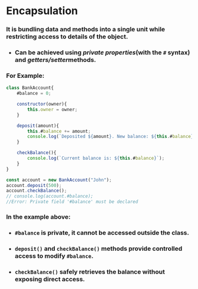 # Encapsulation

### It is bundling data and methods into a single unit while restricting access to details of the object.

- ###  Can be achieved using *private properties*(with the `#` syntax) and *getters/setter*methods.
### For Example:
```js
class BankAccount{
    #balance = 0;

    constructor(owner){
        this.owner = owner;
    }

    deposit(amount){
        this.#balance += amount;
        console.log(`Deposited ${amount}. New balance: ${this.#balance}`);
    }

    checkBalance(){
        console.log(`Current balance is: ${this.#balance}`);
    }
}

const account = new BankAccount("John");
account.deposit(500);
account.checkBalance();
// console.log(account.#balance); 
//Error: Private field '#balance' must be declared
```
### In the example above:

- ### `#balance` is private, it cannot be accessed outside the class.

- ### `deposit()` and `checkBalance()` methods provide controlled access to modify `#balance`.

- ### `checkBalance()` safely retrieves the balance without exposing direct access.
